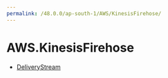 ```yaml
---
permalink: /48.0.0/ap-south-1/AWS/KinesisFirehose/
---
```


# AWS.KinesisFirehose



* [DeliveryStream](DeliveryStream.md)